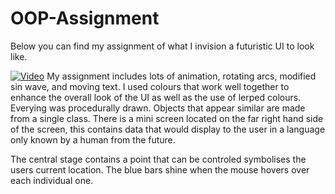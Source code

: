 # OOP-Assignment

Below you can find my assignment of what I invision a futuristic UI
to look like.

[![Video](http://img.youtube.com/vi/https://www.youtube.com/watch?v=7iUeoGh3f2E/0.jpg)](https://www.youtube.com/watch?v=7iUeoGh3f2E)
My assignment includes lots of animation, rotating arcs, modified sin wave,
and moving text.
I used colours that work well together to enhance the overall look of
the UI as well as the use of lerped colours.
Everying was procedurally drawn.
Objects that appear similar are made from a single class.
There is a mini screen located on the far right hand side of the screen, this contains
data that would display to the user in a language only known by a human from the future.

The central stage contains a point that can be controled symbolises the users current 
location. The blue bars shine when the mouse hovers over each individual one.
